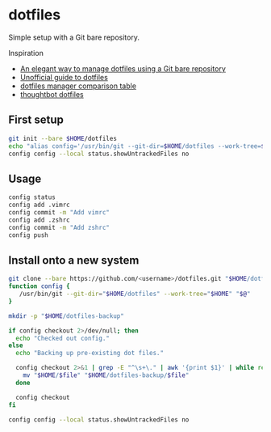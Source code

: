 # dotfiles

Simple setup with a Git bare repository.

Inspiration
- [An elegant way to manage dotfiles using a Git bare repository](https://www.atlassian.com/git/tutorials/dotfiles)
- [Unofficial guide to dotfiles](https://dotfiles.github.io)
- [dotfiles manager comparison table](https://www.chezmoi.io/comparison-table/)
- [thoughtbot dotfiles](https://github.com/thoughtbot/dotfiles)

## First setup

```bash
git init --bare $HOME/dotfiles
echo "alias config='/usr/bin/git --git-dir=$HOME/dotfiles --work-tree=$HOME'" >> $HOME/.zshrc
config config --local status.showUntrackedFiles no
```

## Usage

```bash
config status
config add .vimrc
config commit -m "Add vimrc"
config add .zshrc
config commit -m "Add zshrc"
config push
```

## Install onto a new system

```bash
git clone --bare https://github.com/<username>/dotfiles.git "$HOME/dotfiles"
function config {
   /usr/bin/git --git-dir="$HOME/dotfiles" --work-tree="$HOME" "$@"
}

mkdir -p "$HOME/dotfiles-backup"

if config checkout 2>/dev/null; then
  echo "Checked out config."
else
  echo "Backing up pre-existing dot files."

  config checkout 2>&1 | grep -E "^\s+\." | awk '{print $1}' | while read -r file; do
    mv "$HOME/$file" "$HOME/dotfiles-backup/$file"
  done

  config checkout
fi

config config --local status.showUntrackedFiles no
```


